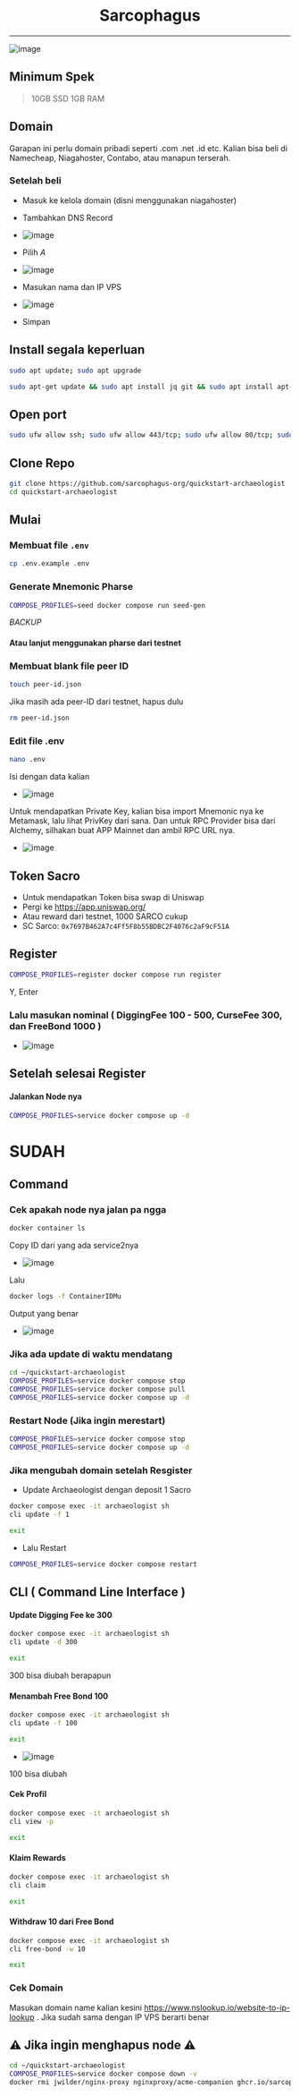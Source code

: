 <div align="center">

# Sarcophagus

</div>

---

![image](https://user-images.githubusercontent.com/98658943/214569281-4d9d3e0e-f1c5-4933-8559-07576ef885d7.png)

## Minimum Spek
> 10GB SSD
> 1GB RAM

## Domain
Garapan ini perlu domain pribadi seperti .com .net .id etc. Kalian bisa beli di Namecheap, Niagahoster, Contabo, atau manapun terserah.

### Setelah beli
- Masuk ke kelola domain (disni menggunakan niagahoster)
- Tambahkan DNS Record
- ![image](https://user-images.githubusercontent.com/98658943/214573355-e3f22b37-639c-4824-9024-11db2b05f96b.jpg)
  
- Pilih *A*
- ![image](https://user-images.githubusercontent.com/98658943/214574697-114cc2de-bb50-4ef0-885f-2bb0d6c37c8f.jpg)
  
- Masukan nama dan IP VPS
- ![image](https://user-images.githubusercontent.com/98658943/214574980-6d5b2864-a0e7-46c6-b6bf-66edf3e027bd.jpg)
  
- Simpan
  
## Install segala keperluan
```sh filename="update system" copy
sudo apt update; sudo apt upgrade
```
```sh filename="install docker dkk" copy
sudo apt-get update && sudo apt install jq git && sudo apt install apt-transport-https ca-certificates curl software-properties-common -y && curl -fsSL https://download.docker.com/linux/ubuntu/gpg | sudo apt-key add - && sudo add-apt-repository "deb [arch=amd64] https://download.docker.com/linux/ubuntu focal stable" && sudo apt-get install docker-ce docker-ce-cli containerd.io docker-compose-plugin
```

## Open port
```sh filename="port" copy
sudo ufw allow ssh; sudo ufw allow 443/tcp; sudo ufw allow 80/tcp; sudo ufw enable
```

## Clone Repo
```sh filename="clone" copy
git clone https://github.com/sarcophagus-org/quickstart-archaeologist
cd quickstart-archaeologist
```
	
## Mulai
### Membuat file `.env`
```sh filename="membuat .env" copy
cp .env.example .env
```

### Generate Mnemonic Pharse
```sh filename="generate pharse baru" copy
COMPOSE_PROFILES=seed docker compose run seed-gen
```
*BACKUP*

#### Atau lanjut menggunakan pharse dari testnet

### Membuat blank file peer ID

```sh filename="membuat peer-id" copy
touch peer-id.json
```

Jika masih ada peer-ID dari testnet, hapus dulu

```sh filename="menghapus peer-id lama" copy
rm peer-id.json
```


### Edit file .env
```sh filename="edit .env" copy
nano .env
```
Isi dengan data kalian
- ![image](https://user-images.githubusercontent.com/98658943/214577366-9b373fe5-d2c5-4d78-b86e-9038a2dea585.png)

Untuk mendapatkan Private Key, kalian bisa import Mnemonic nya ke Metamask, lalu lihat PrivKey dari sana. Dan untuk RPC Provider bisa dari Alchemy, silhakan buat APP Mainnet dan ambil RPC URL nya.
- ![image](https://github.com/Megumiiiiii/Sarcophagus/assets/98658943/0e9ac62c-9bf2-4b38-a3bb-5296085fa98c)


## Token Sacro
- Untuk mendapatkan Token bisa swap di Uniswap
- Pergi ke https://app.uniswap.org/
- Atau reward dari testnet, 1000 SARCO cukup
- SC Sarco: `0x7697B462A7c4Ff5F8b55BDBC2F4076c2aF9cF51A`

## Register
```sh filename="compose register" copy
COMPOSE_PROFILES=register docker compose run register
```
Y, Enter

### Lalu masukan nominal ( DiggingFee 100 - 500, CurseFee 300, dan FreeBond  1000 )
- ![image](https://github.com/Megumiiiiii/Sarcophagus/assets/98658943/cce8c4a4-3515-4861-8329-8ea0a451e699)



## Setelah selesai Register

#### Jalankan Node nya
```sh filename="compose up" copy
COMPOSE_PROFILES=service docker compose up -d
```

# SUDAH

## Command 

### Cek apakah node nya jalan pa ngga
```sh filename="cek daftar container" copy
docker container ls
```
Copy ID dari yang ada service2nya
- ![image](https://user-images.githubusercontent.com/98658943/214582956-e20e6a96-9bd0-4cfc-9244-9b6a038bf882.png)

Lalu
```sh filename="cek logs" copy
docker logs -f ContainerIDMu
```
Output yang benar
- ![image](https://user-images.githubusercontent.com/98658943/215103568-73db76de-ec4f-484e-9325-fc8a23ffb9d2.png)
	

### Jika ada update di waktu mendatang
```sh filename="step update" copy
cd ~/quickstart-archaeologist
COMPOSE_PROFILES=service docker compose stop
COMPOSE_PROFILES=service docker compose pull
COMPOSE_PROFILES=service docker compose up -d
```
### Restart Node (Jika ingin merestart)
```sh filename="restart" copy
COMPOSE_PROFILES=service docker compose stop
COMPOSE_PROFILES=service docker compose up -d
```

### Jika mengubah domain setelah Resgister

- Update Archaeologist dengan deposit 1 Sacro
```sh filename="menambah 1 freebond" copy
docker compose exec -it archaeologist sh
cli update -f 1
```
```sh filename="exit cli" copy
exit
```

- Lalu Restart
```sh filename="restart" copy
COMPOSE_PROFILES=service docker compose restart
```


## CLI ( Command Line Interface )
#### Update Digging Fee ke 300
```sh filename="update digging fee" copy
docker compose exec -it archaeologist sh
cli update -d 300
```
```sh filename="exit cli" copy
exit
```
300 bisa diubah berapapun

#### Menambah Free Bond 100
```sh filename="update freebond" copy
docker compose exec -it archaeologist sh
cli update -f 100
```
```sh filename="exit cli" copy
exit
```
- ![image](https://user-images.githubusercontent.com/98658943/214585483-bd61c8a2-a6bc-41b5-b24f-fe73dd4cf41b.png)
	
100 bisa diubah

#### Cek Profil
```sh filename="view profile" copy
docker compose exec -it archaeologist sh
cli view -p
```
```sh filename="exit cli" copy
exit
```

#### Klaim Rewards
```sh filename="claim reward" copy
docker compose exec -it archaeologist sh
cli claim
```
```sh filename="exit cli" copy
exit
```

#### Withdraw 10 dari Free Bond
```sh filename="withdraw freebond" copy
docker compose exec -it archaeologist sh
cli free-bond -w 10
```
```sh filename="exit cli" copy
exit
```
	
### Cek Domain
Masukan domain name kalian kesini https://www.nslookup.io/website-to-ip-lookup . Jika sudah sama dengan IP VPS berarti benar

## ⚠️ Jika ingin menghapus node ⚠️

```sh filename="DELETE" copy
cd ~/quickstart-archaeologist
COMPOSE_PROFILES=service docker compose down -v
docker rmi jwilder/nginx-proxy nginxproxy/acme-companion ghcr.io/sarcophagus-org/sarcophagus-v2-archaeologist-service
```

#